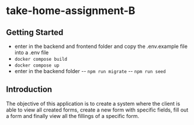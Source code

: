 # take-home-assignment-B

## Getting Started
- enter in the backend and frontend folder and copy the .env.example file into a .env file
- `docker compose build`
- `docker compose up`
- enter in the backend folder
-- `npm run migrate`
-- `npm run seed`

## Introduction
The objective of this application is to create a system where the client is able to view all created forms, create a new form with specific fields, fill out a form and finally view all the fillings of a specific form.
